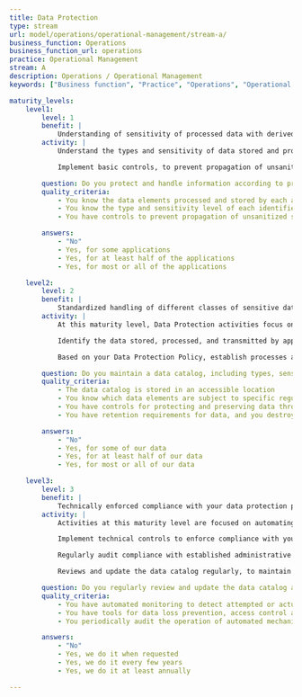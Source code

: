 ```yaml
---
title: Data Protection
type: stream
url: model/operations/operational-management/stream-a/
business_function: Operations
business_function_url: operations
practice: Operational Management
stream: A
description: Operations / Operational Management
keywords: ["Business function", "Practice", "Operations", "Operational Management"]

maturity_levels:
    level1:
        level: 1
        benefit: |
            Understanding of sensitivity of processed data with derived quick-win measures
        activity: |
            Understand the types and sensitivity of data stored and processed by your applications, and maintain awareness of the fate of processed data (e.g., backups, sharing with external partners). At this level of maturity, the information gathered may be captured in varying forms and different places; no organization-wide data catalog is assumed to exist. Protect and handle all data associated with a given application according to protection requirements applying to the most sensitive data stored and processed.

            Implement basic controls, to prevent propagation of unsanitized sensitive data from production environments to lower environments. By ensuring unsanitized production data are never propagated to lower (non-production) environments, you can focus data protection policies and activities on production.

        question: Do you protect and handle information according to protection requirements for data stored and processed on each application?
        quality_criteria:
            - You know the data elements processed and stored by each application
            - You know the type and sensitivity level of each identified data element
            - You have controls to prevent propagation of unsanitized sensitive data from production to lower environments

        answers:
            - "No"
            - Yes, for some applications
            - Yes, for at least half of the applications
            - Yes, for most or all of the applications

    level2:
        level: 2
        benefit: |
            Standardized handling of different classes of sensitive data
        activity: |
            At this maturity level, Data Protection activities focus on actively managing your stewardship of data. Establish technical and administrative controls to protect the confidentiality of sensitive data, and the integrity and availability of all data in your care, from its initial creation/receipt through the destruction of backups at the end of their retention period.

            Identify the data stored, processed, and transmitted by applications, and capture information regarding their types, sensitivity (classification) levels, and storage location(s) in your data catalog. Clearly identify records or data elements subject to specific regulation. Establishing a single source of truth regarding the data you work with supports finer-grained selection of controls for their protection. Collecting this information enhances the accuracy, timeliness, and efficiency of your responses to data-related queries (e.g., from auditors, incident response teams, or customers), and supports threat modeling and compliance activities.

            Based on your Data Protection Policy, establish processes and procedures for protecting and preserving data throughout their lifetime, whether at rest, while being processed, or in transit. Pay particular attention to the handling and protection of sensitive data outside the active processing system, including, but not limited to: storage, retention, and destruction of backups; and the labeling, encryption, and physical protection of offline storage media. Your processes and procedures cover the implementation of all controls adopted to comply with regulatory, contractual, or other restrictions on storage locations, personnel access, and other factors.

        question: Do you maintain a data catalog, including types, sensitivity levels, and processing and storage locations?
        quality_criteria:
            - The data catalog is stored in an accessible location
            - You know which data elements are subject to specific regulation
            - You have controls for protecting and preserving data throughout its lifetime
            - You have retention requirements for data, and you destroy backups in a timely manner after the relevant retention period ends

        answers:
            - "No"
            - Yes, for some of our data
            - Yes, for at least half of our data
            - Yes, for most or all of our data

    level3:
        level: 3
        benefit: |
            Technically enforced compliance with your data protection policy
        activity: |
            Activities at this maturity level are focused on automating data protection, reducing your reliance on human effort to assess and manage compliance with policies. There is a focus on feedback mechanisms and proactive reviews, to identify and act on opportunities for process improvement.

            Implement technical controls to enforce compliance with your Data Protection Policy, and put monitoring in place to detect attempted or actual violations. You may use a variety of available tools for data loss prevention, access control and tracking, or anomalous behavior detection.

            Regularly audit compliance with established administrative controls, and closely monitor performance and operation of automated mechanisms, including backups and record deletions. Monitoring tools quickly detect and report failures in automation, permitting you to take timely corrective action.

            Reviews and update the data catalog regularly, to maintain its accurate reflection of your data landscape. Regular reviews and updates of processes and procedures maintain their alignment with your policies and priorities.

        question: Do you regularly review and update the data catalog and your data protection policies and procedures?
        quality_criteria:
            - You have automated monitoring to detect attempted or actual violations of the Data Protection Policy
            - You have tools for data loss prevention, access control and tracking, or anomalous behavior detection
            - You periodically audit the operation of automated mechanisms, including backups and record deletions

        answers:
            - "No"
            - Yes, we do it when requested
            - Yes, we do it every few years
            - Yes, we do it at least annually

---
```

